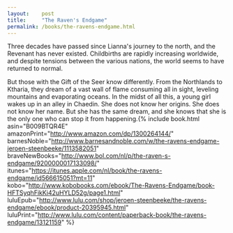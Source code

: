 ```yaml
---
layout:    post
title:     "The Raven's Endgame"
permalink: /books/the-ravens-endgame.html
---
```


Three decades have passed since Lianna's journey to the north, and the Revenant has never existed. Childbirths are rapidly increasing worldwide, and despite tensions between the various nations, the world seems to have returned to normal.

But those with the Gift of the Seer know differently. From the Northlands to Ktharia, they dream of a vast wall of flame consuming all in sight, leveling mountains and evaporating oceans. In the midst of all this, a young girl wakes up in an alley in Chaedin. She does not know her origins. She does not know her name. But she has the same dream, and she knows that she is the only one who can stop it from happening.{% include book.html asin="B009BTQR4E" amazonPrint="http://www.amazon.com/dp/1300264144/" barnesNoble="http://www.barnesandnoble.com/w/the-ravens-endgame-jeroen-steenbeeke/1113582051" braveNewBooks="http://www.bol.com/nl/p/the-raven-s-endgame/9200000017133098/" itunes="https://itunes.apple.com/nl/book/the-ravens-endgame/id566615051?mt=11" kobo="http://www.kobobooks.com/ebook/The-Ravens-Endgame/book-HFTSyqhFikKi42uHYLD52g/page1.html" luluEpub="http://www.lulu.com/shop/jeroen-steenbeeke/the-ravens-endgame/ebook/product-20395945.html" luluPrint="http://www.lulu.com/content/paperback-book/the-ravens-endgame/13121159" %}

